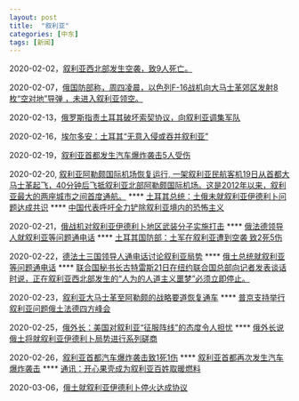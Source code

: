 ```yaml
---
layout: post
title:  "叙利亚"
categories: [中东]
tags: [新闻]
---
```


2020-02-02，[叙利亚西北部发生空袭，致9人死亡。](https://www.jiemian.com/article/3936504.html)

2020-02-07，[俄国防部称，周四凌晨，以色列F-16战机向大马士革郊区发射8枚“空对地”导弹 ，未进入叙利亚领空。](https://www.jiemian.com/article/3955468.html)

2020-02-13，[俄罗斯指责土耳其破坏索契协议，向叙利亚调集军队](https://www.jiemian.com/article/3977922.html)

2020-02-16，[埃尔多安：土耳其“无意入侵或吞并叙利亚”](https://www.jiemian.com/article/3990767.html)

2020-02-19，[叙利亚首都发生汽车爆炸袭击5人受伤](http://www.xinhuanet.com/2020-02/19/c_1125593513.htm)

2020-02-20, [叙利亚阿勒颇国际机场恢复运行, 一架叙利亚民航客机19日从首都大马士革起飞，40分钟后飞抵叙利亚北部阿勒颇国际机场。这是2012年以来，叙利亚最大的两座城市之间首度通航。](http://www.xinhuanet.com/world/2020-02/20/c_1125598699.htm) **** [土耳其总统：土俄未就叙利亚伊德利卜问题达成共识](http://www.xinhuanet.com/world/2020-02/20/c_1125598722.htm) **** [中国代表呼吁全力铲除叙利亚境内的恐怖主义](http://www.xinhuanet.com/world/2020-02/20/c_1125599940.htm)

2020-02-21，[俄战机对叙利亚伊德利卜地区武装分子实施打击](http://www.xinhuanet.com/world/2020-02/21/c_1125604128.htm) **** [俄法德领导人就叙利亚等问题通电话](http://www.xinhuanet.com/world/2020-02/21/c_1125604389.htm) **** [土耳其国防部：土军在叙利亚遭到空袭 致2死5伤](http://www.xinhuanet.com/mil/2020-02/21/c_1210484435.htm)

2020-02-22，[德法土三国领导人通电话讨论叙利亚局势](http://www.xinhuanet.com/world/2020-02/22/c_1125609236.htm) **** [俄土总统就叙利亚等问题通电话](http://www.xinhuanet.com/world/2020-02/22/c_1125609239.htm) **** [联合国秘书长古特雷斯21日在纽约联合国总部向记者发表谈话时说，正在叙利亚西北部发生的“人为的人道主义噩梦”必须立即停止。](http://www.xinhuanet.com/world/2020-02/22/c_1125610217.htm)

2020-02-23，[叙利亚大马士革至阿勒颇的战略要道恢复通车](http://www.xinhuanet.com/world/2020-02/23/c_1125612819.htm) **** [普京支持举行叙利亚问题俄土法德四方峰会](http://www.xinhuanet.com/world/2020-02/23/c_1125616036.htm)

2020-02-25，[俄外长：美国对叙利亚“征服阵线”的态度令人担忧](http://www.xinhuanet.com/world/2020-02/25/c_1125620980.htm) **** [俄外长说俄土将就叙利亚伊德利卜局势进行系列磋商](http://www.xinhuanet.com/world/2020-02/25/c_1125622728.htm)

2020-02-26，[叙利亚首都汽车爆炸袭击致1死1伤](http://www.xinhuanet.com/world/2020-02/26/c_1125625937.htm) **** [叙利亚首都再次发生汽车爆炸袭击](http://www.xinhuanet.com/world/2020-02/26/c_1125625984.htm) **** [通讯：开心果壳成为叙利亚百姓取暖燃料](http://www.xinhuanet.com/world/2020-02/26/c_1125628294.htm)

2020-03-06，[俄土就叙利亚伊德利卜停火达成协议](http://www.xinhuanet.com/world/2020-03/06/c_1125669558.htm)


